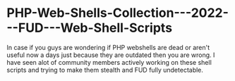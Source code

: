 # PHP-Web-Shells-Collection---2022---FUD---Web-Shell-Scripts
In case if you guys are wondering if PHP webshells are dead or aren't useful now a days just because they are outdated then you are wrong. I have seen alot of community members actively working on these shell scripts and trying to make them stealth and FUD fully undetectable.
